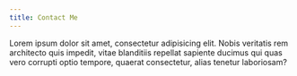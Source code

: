 ```yaml
---
title: Contact Me
---
```


Lorem ipsum dolor sit amet, consectetur adipisicing elit. Nobis veritatis rem architecto quis impedit, vitae blanditiis repellat sapiente ducimus qui quas vero corrupti optio tempore, quaerat consectetur, alias tenetur laboriosam?